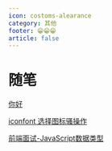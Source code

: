 ```yaml
---
icon: costoms-alearance
category: 其他
footer: 😁😁😁
article: false
---
```


# 随笔

[你好](hello.md)

[iconfont 选择图标骚操作](01.md)

[前端面试-JavaScript数据类型](02.md)